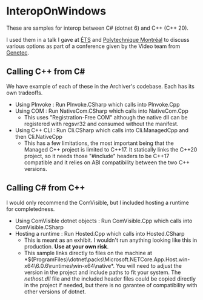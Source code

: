 # InteropOnWindows
These are samples for interop between C# (dotnet 6) and C++ (C++ 20).

I used them in a talk I gave at [ÉTS](https://www.etsmtl.ca/) and [Polytechnique Montréal](https://www.polymtl.ca/) to discuss various options as part of a conference given by the Video team from [Genetec](https://www.genetec.com/).

## Calling C++ from C#
We have example of each of these in the Archiver's codebase. Each has its own tradeoffs.

- Using PInvoke : Run PInvoke.CSharp which calls into PInvoke.Cpp
- Using COM : Run NativeCom.CSharp which calls into NativeCom.Cpp
  - This uses "Registration-Free COM" although the native dll can be registered with regsvr32 and consumed without the manifest.
- Using C++ CLI : Run Cli.CSharp which calls into Cli.ManagedCpp and then Cli.NativeCpp
  - This has a few limitations, the most important being that the Managed C++ project is limited to C++17. It statically links the C++20 project, so it needs those "#include" headers to be C++17 compatible and it relies on ABI compatibility between the two C++ versions.

## Calling C# from C++
I would only recommend the ComVisible, but I included hosting a runtime for completedness.

- Using ComVisible dotnet objects : Run ComVisible.Cpp which calls into ComVisible.CSharp
- Hosting a runtime : Run Hosted.Cpp which calls into Hosted.CSharp
  - This is meant as an exhibit. I wouldn't run anything looking like this in production. **Use at your own risk**.
  - This sample links directly to files on the machine at *$(ProgramFiles)\dotnet\packs\Microsoft.NETCore.App.Host.win-x64\6.0.6\runtimes\win-x64\native\*. You will need to adjust the version in the project and include paths to fit your system. The *nethost.dll* file and the included header files could be copied directly in the project if needed, but there is no garantee of compatibility with other versions of dotnet.
